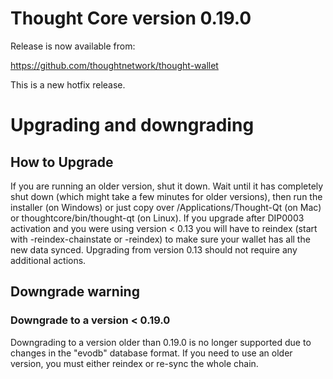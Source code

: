Thought Core version 0.19.0
==========================

Release is now available from:

  <https://github.com/thoughtnetwork/thought-wallet>

This is a new hotfix release.


Upgrading and downgrading
=========================

How to Upgrade
--------------

If you are running an older version, shut it down. Wait until it has completely
shut down (which might take a few minutes for older versions), then run the
installer (on Windows) or just copy over /Applications/Thought-Qt (on Mac) or
thoughtcore/bin/thought-qt (on Linux). If you upgrade after DIP0003 activation and you were
using version < 0.13 you will have to reindex (start with -reindex-chainstate
or -reindex) to make sure your wallet has all the new data synced. Upgrading
from version 0.13 should not require any additional actions.

Downgrade warning
-----------------

### Downgrade to a version < 0.19.0

Downgrading to a version older than 0.19.0 is no longer supported due to
changes in the "evodb" database format. If you need to use an older version,
you must either reindex or re-sync the whole chain.

